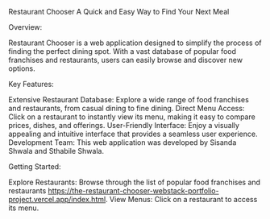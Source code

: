 Restaurant Chooser
A Quick and Easy Way to Find Your Next Meal

Overview:

Restaurant Chooser is a web application designed to simplify the process of finding the perfect dining spot. With a vast database of popular food franchises and restaurants, users can easily browse and discover new options.

Key Features:

Extensive Restaurant Database: Explore a wide range of food franchises and restaurants, from casual dining to fine dining.
Direct Menu Access: Click on a restaurant to instantly view its menu, making it easy to compare prices, dishes, and offerings.
User-Friendly Interface: Enjoy a visually appealing and intuitive interface that provides a seamless user experience.
Development Team:
This web application was developed by Sisanda Shwala and Sthabile Shwala.

Getting Started:

Explore Restaurants: Browse through the list of popular food franchises and restaurants 
https://the-restaurant-chooser-webstack-portfolio-project.vercel.app/index.html.
View Menus: Click on a restaurant to access its menu.

